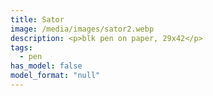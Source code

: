 ```yaml
---
title: Sator
image: /media/images/sator2.webp
description: <p>blk pen on paper, 29x42</p>
tags:
  - pen
has_model: false
model_format: "null"
---
```


